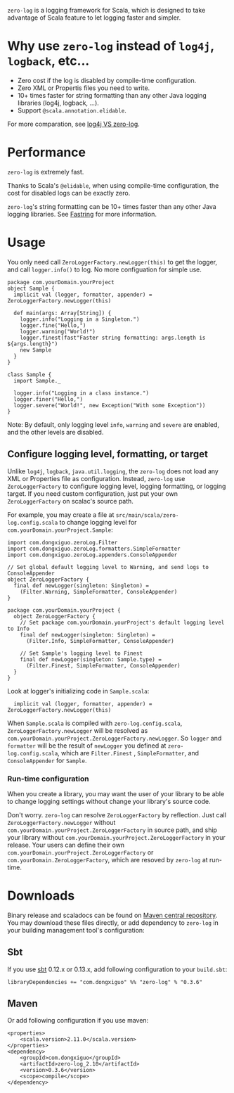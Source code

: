 `zero-log` is a logging framework for Scala, which is designed to take advantage of Scala feature to let logging faster and simpler.

# Why use `zero-log` instead of `log4j`, `logback`, etc... #
  * Zero cost if the log is disabled by compile-time configuration.
  * Zero XML or Propertis files you need to write.
  * 10+ times faster for string formatting than any other Java logging libraries (log4j, logback, ...).
  * Support `@scala.annotation.elidable`.

For more comparation, see [log4j VS zero-log](https://github.com/Atry/zero-log/wiki/Log4jVsZeroLog).

# Performance #
`zero-log` is extremely fast.

Thanks to Scala's `@elidable`, when using compile-time configuration, the cost for disabled logs can be exactly zero.

`zero-log`'s string formatting can be 10+ times faster than any other Java logging libraries. See [Fastring](https://github.com/Atry/fastring) for more information.

# Usage #

You only need call `ZeroLoggerFactory.newLogger(this)` to get the logger, and call `logger.info()` to log. No more configuation for simple use.

```
package com.yourDomain.yourProject
object Sample {
  implicit val (logger, formatter, appender) = ZeroLoggerFactory.newLogger(this)

  def main(args: Array[String]) {
    logger.info("Logging in a Singleton.")
    logger.fine("Hello,")
    logger.warning("World!")
    logger.finest(fast"Faster string formatting: args.length is ${args.length}")
    new Sample
  }
}

class Sample {
  import Sample._

  logger.info("Logging in a class instance.")
  logger.finer("Hello,")
  logger.severe("World!", new Exception("With some Exception"))
}
```

Note: By default, only logging level `info`, `warning` and `severe` are enabled, and the other levels are disabled.

## Configure logging level, formatting, or target ##

Unlike `log4j`, `logback`, `java.util.logging`, the `zero-log` does not load any XML or Properties file as configuration. Instead, `zero-log` use `ZeroLoggerFactory` to configure logging level, logging formatting, or logging target. If you need custom configuration, just put your own `ZeroLoggerFactory` on scalac's source path.

For example, you may create a file at `src/main/scala/zero-log.config.scala` to change logging level for `com.yourDomain.yourProject.Sample`:

```
import com.dongxiguo.zeroLog.Filter
import com.dongxiguo.zeroLog.formatters.SimpleFormatter
import com.dongxiguo.zeroLog.appenders.ConsoleAppender

// Set global default logging level to Warning, and send logs to ConsoleAppender
object ZeroLoggerFactory {
  final def newLogger(singleton: Singleton) =
    (Filter.Warning, SimpleFormatter, ConsoleAppender)
}

package com.yourDomain.yourProject {
  object ZeroLoggerFactory {
    // Set package com.yourDomain.yourProject's default logging level to Info
    final def newLogger(singleton: Singleton) =
      (Filter.Info, SimpleFormatter, ConsoleAppender)

    // Set Sample's logging level to Finest
    final def newLogger(singleton: Sample.type) =
      (Filter.Finest, SimpleFormatter, ConsoleAppender)
  }
}
```

Look at logger's initializing code in `Sample.scala`:

```
  implicit val (logger, formatter, appender) = ZeroLoggerFactory.newLogger(this)
```

When `Sample.scala` is compiled with `zero-log.config.scala`, `ZeroLoggerFactory.newLogger` will be resolved as `com.yourDomain.yourProject.ZeroLoggerFactory.newLogger`. So `logger` and `formatter` will be the result of `newLogger` you defined at `zero-log.config.scala`, which are `Filter.Finest` , `SimpleFormatter`, and `ConsoleAppender` for `Sample`.

### Run-time configuration ###

When you create a library, you may want the user of your library to be able to change logging settings without change your library's source code.

Don't worry. `zero-log` can resolve `ZeroLoggerFactory` by reflection. Just call `ZeroLoggerFactory.newLogger` without `com.yourDomain.yourProject.ZeroLoggerFactory` in source path, and ship your library without `com.yourDomain.yourProject.ZeroLoggerFactory` in your release. Your users can define their own `com.yourDomain.yourProject.ZeroLoggerFactory` or `com.yourDomain.ZeroLoggerFactory`, which are resoved by `zero-log` at run-time.

# Downloads #
Binary release and scaladocs can be found on [Maven central repository](http://search.maven.org/#search|ga|1|zero-log). You may download these files directly, or add dependency to `zero-log` in your building management tool's configuration:

## Sbt ##
If you use [sbt](http://www.scala-sbt.org/) 0.12.x or 0.13.x,
add following configuration to your `build.sbt`:
```
libraryDependencies += "com.dongxiguo" %% "zero-log" % "0.3.6"
```

## Maven ##
Or add following configuration if you use maven:
```
<properties>
	<scala.version>2.11.0</scala.version>
</properties>
<dependency>
	<groupId>com.dongxiguo</groupId>
	<artifactId>zero-log_2.10</artifactId>
	<version>0.3.6</version>
	<scope>compile</scope>
</dependency>
```

